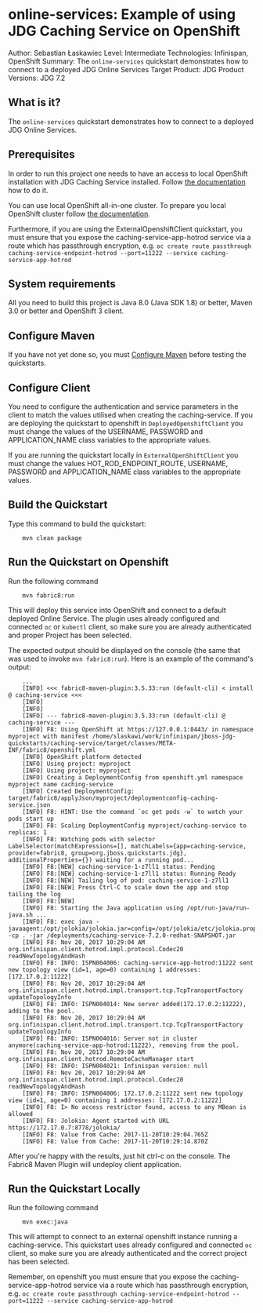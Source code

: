 online-services: Example of using JDG Caching Service on OpenShift
==================================================================
Author: Sebastian Łaskawiec
Level: Intermediate
Technologies: Infinispan, OpenShift
Summary: The `online-services` quickstart demonstrates how to connect to a deployed JDG Online Services
Target Product: JDG
Product Versions: JDG 7.2

What is it?
-----------

The `online-services` quickstart demonstrates how to connect to a deployed JDG Online Services.

Prerequisites
-------------

In order to run this project one needs to have an access to local OpenShift installation with JDG Caching Service installed. Follow [the documentation](https://github.com/jboss-container-images/jboss-dataservices-image) how to do it.

You can use local OpenShift all-in-one cluster. To prepare you local OpenShift cluster follow [the documentation](https://github.com/openshift/origin/blob/master/docs/cluster_up_down.md).

Furthermore, if you are using the ExternalOpenshiftClient quickstart, you must ensure that you expose the caching-service-app-hotrod
service via a route which has passthrough encryption, e.g. `oc create route passthrough caching-service-endpoint-hotrod --port=11222 --service caching-service-app-hotrod`

System requirements
-------------------

All you need to build this project is Java 8.0 (Java SDK 1.8) or better, Maven 3.0 or better and OpenShift 3 client.

Configure Maven
---------------

If you have not yet done so, you must [Configure Maven](https://github.com/jboss-developer/jboss-developer-shared-resources/blob/master/guides/CONFIGURE_MAVEN.md#configure-maven-to-build-and-deploy-the-quickstarts) before testing the quickstarts.

Configure Client
----------------

You need to configure the authentication and service parameters in the client to match the values utilised when creating the caching-service.
If you are deploying the quickstart to openshift in `DeployedOpenshiftClient` you must change the values of the USERNAME, PASSWORD and
APPLICATION_NAME class variables to the appropriate values.

If you are running the quickstart locally in `ExternalOpenShiftClient` you must change the values HOT_ROD_ENDPOINT_ROUTE, USERNAME, PASSWORD and
APPLICATION_NAME class variables to the appropriate values.

Build the Quickstart
--------------------

Type this command to build the quickstart:

        mvn clean package

Run the Quickstart on Openshift
------------------

Run the following command

        mvn fabric8:run

This will deploy this service into OpenShift and connect to a default deployed Online Service. The plugin uses already configured and connected
 `oc` or `kubectl` client, so make sure you are already authenticated and proper Project has been selected.

The expected output should be displayed on the console (the same that was used to invoke `mvn fabric8:run`).
Here is an example of the command's output:

        ...
        [INFO] <<< fabric8-maven-plugin:3.5.33:run (default-cli) < install @ caching-service <<<
        [INFO]
        [INFO]
        [INFO] --- fabric8-maven-plugin:3.5.33:run (default-cli) @ caching-service ---
        [INFO] F8: Using OpenShift at https://127.0.0.1:8443/ in namespace myproject with manifest /home/slaskawi/work/infinispan/jboss-jdg-quickstarts/caching-service/target/classes/META-INF/fabric8/openshift.yml
        [INFO] OpenShift platform detected
        [INFO] Using project: myproject
        [INFO] Using project: myproject
        [INFO] Creating a DeploymentConfig from openshift.yml namespace myproject name caching-service
        [INFO] Created DeploymentConfig: target/fabric8/applyJson/myproject/deploymentconfig-caching-service.json
        [INFO] F8: HINT: Use the command `oc get pods -w` to watch your pods start up
        [INFO] F8: Scaling DeploymentConfig myproject/caching-service to replicas: 1
        [INFO] F8: Watching pods with selector LabelSelector(matchExpressions=[], matchLabels={app=caching-service, provider=fabric8, group=org.jboss.quickstarts.jdg}, additionalProperties={}) waiting for a running pod...
        [INFO] F8:[NEW] caching-service-1-z7ll1 status: Pending
        [INFO] F8:[NEW] caching-service-1-z7ll1 status: Running Ready
        [INFO] F8:[NEW] Tailing log of pod: caching-service-1-z7ll1
        [INFO] F8:[NEW] Press Ctrl-C to scale down the app and stop tailing the log
        [INFO] F8:[NEW]
        [INFO] F8: Starting the Java application using /opt/run-java/run-java.sh ...
        [INFO] F8: exec java -javaagent:/opt/jolokia/jolokia.jar=config=/opt/jolokia/etc/jolokia.properties -cp . -jar /deployments/caching-service-7.2.0-redhat-SNAPSHOT.jar
        [INFO] F8: Nov 20, 2017 10:29:04 AM org.infinispan.client.hotrod.impl.protocol.Codec20 readNewTopologyAndHash
        [INFO] F8: INFO: ISPN004006: caching-service-app-hotrod:11222 sent new topology view (id=1, age=0) containing 1 addresses: [172.17.0.2:11222]
        [INFO] F8: Nov 20, 2017 10:29:04 AM org.infinispan.client.hotrod.impl.transport.tcp.TcpTransportFactory updateTopologyInfo
        [INFO] F8: INFO: ISPN004014: New server added(172.17.0.2:11222), adding to the pool.
        [INFO] F8: Nov 20, 2017 10:29:04 AM org.infinispan.client.hotrod.impl.transport.tcp.TcpTransportFactory updateTopologyInfo
        [INFO] F8: INFO: ISPN004016: Server not in cluster anymore(caching-service-app-hotrod:11222), removing from the pool.
        [INFO] F8: Nov 20, 2017 10:29:04 AM org.infinispan.client.hotrod.RemoteCacheManager start
        [INFO] F8: INFO: ISPN004021: Infinispan version: null
        [INFO] F8: Nov 20, 2017 10:29:04 AM org.infinispan.client.hotrod.impl.protocol.Codec20 readNewTopologyAndHash
        [INFO] F8: INFO: ISPN004006: 172.17.0.2:11222 sent new topology view (id=1, age=0) containing 1 addresses: [172.17.0.2:11222]
        [INFO] F8: I> No access restrictor found, access to any MBean is allowed
        [INFO] F8: Jolokia: Agent started with URL https://172.17.0.7:8778/jolokia/
        [INFO] F8: Value from Cache: 2017-11-20T10:29:04.765Z
        [INFO] F8: Value from Cache: 2017-11-20T10:29:14.870Z

After you're happy with the results, just hit ctrl-c on the console. The Fabric8 Maven Plugin will undeploy client application.

Run the Quickstart Locally
------------------
Run the following command

        mvn exec:java

This will attempt to connect to an external openshift instance running a caching-service. This quickstart uses already
configured and connected `oc` client, so make sure you are already authenticated and the correct project has been selected.

Remember, on openshift you must ensure that you expose the caching-service-app-hotrod
service via a route which has passthrough encryption, e.g. `oc create route passthrough caching-service-endpoint-hotrod --port=11222 --service caching-service-app-hotrod`